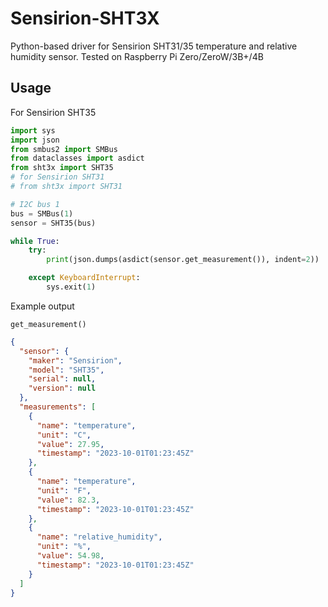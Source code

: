 # Sensirion-SHT3X

Python-based driver for Sensirion SHT31/35 temperature and relative humidity sensor. Tested on Raspberry Pi Zero/ZeroW/3B+/4B

## Usage

For Sensirion SHT35

```python
import sys
import json
from smbus2 import SMBus
from dataclasses import asdict
from sht3x import SHT35
# for Sensirion SHT31
# from sht3x import SHT31 

# I2C bus 1
bus = SMBus(1)
sensor = SHT35(bus)

while True:
    try:
        print(json.dumps(asdict(sensor.get_measurement()), indent=2))

    except KeyboardInterrupt:
        sys.exit(1)

```

Example output

`get_measurement()`

```json
{
  "sensor": {
    "maker": "Sensirion",
    "model": "SHT35",
    "serial": null,
    "version": null
  },
  "measurements": [
    {
      "name": "temperature", 
      "unit": "C",
      "value": 27.95,
      "timestamp": "2023-10-01T01:23:45Z"
    }, 
    {
      "name": "temperature", 
      "unit": "F",
      "value": 82.3,
      "timestamp": "2023-10-01T01:23:45Z"
    },
    {
      "name": "relative_humidity",
      "unit": "%",
      "value": 54.98,
      "timestamp": "2023-10-01T01:23:45Z"
    }
  ]
}
```
